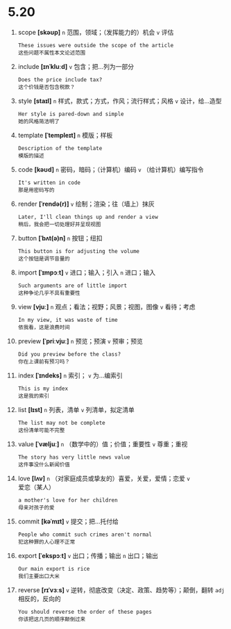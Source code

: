 # 5.20

1. scope **[skəʊp]** `n` 范围，领域；（发挥能力的）机会 `v` 评估

   ```
   These issues were outside the scope of the article
   这些问题不属性本文论述范围
   ```

2. include **[ɪnˈkluːd]** `v` 包含；把...列为一部分

   ```
   Does the price include tax?
   这个价钱是否包含税款？
   ```

3. style **[staɪl]** `n` 样式，款式；方式，作风；流行样式；风格 `v` 设计，给...造型

   ```
   Her style is pared-down and simple
   她的风格简洁明了
   ```

4. template **[ˈtempleɪt]** `n` 模版；样板

   ```
   Description of the template
   模版的描述
   ```

5. code **[kəʊd]** `n` 密码，暗码；（计算机）编码 `v` （给计算机）编写指令

   ```
   It's written in code
   那是用密码写的
   ```

6. render **[ˈrendə(r)]** `v` 绘制；渲染；往（墙上）抹灰

   ```
   Later, I'll clean things up and render a view
   稍后，我会把一切处理好并呈现视图
   ```

7. button **[ˈbʌt(ə)n]** `n` 按钮；纽扣

   ```
   This button is for adjusting the volume
   这个按钮是调节音量的
   ```

8. import **[ˈɪmpɔːt]** `v` 进口；输入；引入 `n` 进口；输入

   ```
   Such arguments are of little import
   这种争论几乎不具有重要性
   ```

9. view **[vjuː]** `n` 观点；看法；视野；风景；视图，图像 `v` 看待；考虑

   ```
   In my view, it was waste of time
   依我看，这是浪费时间
   ```

10. preview **[ˈpriːvjuː]** `n` 预览；预演 `v` 预审；预览

    ```
    Did you preview before the class?
    你在上课前有预习吗？
    ```

11. index **[ˈɪndeks]** `n` 索引； `v` 为...编索引

    ```
    This is my index
    这是我的索引
    ```

12. list **[lɪst]** `n` 列表，清单 `v` 列清单，拟定清单

    ```
    The list may not be complete
    这份清单可能不完整
    ```

13. value **[ˈvæljuː]** `n` （数学中的）值；价值；重要性 `v` 尊重；重视

    ```
    The story has very little news value
    这件事没什么新闻价值
    ```

14. love **[lʌv]** `n` （对家庭成员或挚友的）喜爱，关爱，爱情；恋爱 `v` 爱恋（某人）

    ```
    a mother's love for her children
    母亲对孩子的爱
    ```

15. commit **[kəˈmɪt]** `v` 提交；把...托付给

    ```
    People who commit such crimes aren't normal
    犯这种罪的人心理不正常
    ```

16. export **[ˈekspɔːt]** `v` 出口；传播；输出 `n` 出口；输出

    ```
    Our main export is rice
    我们主要出口大米
    ```

17. reverse **[rɪˈvɜːs]** `v` 逆转，彻底改变（决定、政策、趋势等）；颠倒，翻转 `adj` 相反的，反向的
    ```
    You should reverse the order of these pages
    你该把这几页的顺序颠倒过来
    ```
